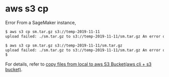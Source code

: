 

# aws s3 cp

Error
From a SageMaker instance,
```bash
$ aws s3 cp sm.tar.gz s3://temp-2019-11-11
upload failed: ./sm.tar.gz to s3://temp-2019-11-11/sm.tar.gz An error occurred (AccessDenied) when calling the PutObject operation: Access Denied

$ aws s3 cp sm.tar.gz s3://temp-2019-11-11/sm.tar.gz
upload failed: ./sm.tar.gz to s3://temp-2019-11-11/sm.tar.gz An error occurred (AccessDenied) when calling the PutObject operation: Access Denied
$
```
For details, refer to [copy files from local to aws S3 Bucket(aws cli + s3 bucket)](https://qiita.com/alokrawat050/items/56820afdb6968deec6a2).
